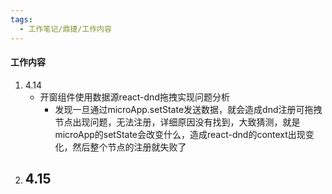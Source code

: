 ```yaml
---
tags:
  - 工作笔记/鼎捷/工作内容
---
```

#### 工作内容
1. 4.14
	- 开窗组件使用数据源react-dnd拖拽实现问题分析
		- 发现一旦通过microApp.setState发送数据，就会造成dnd注册可拖拽节点出现问题，无法注册，详细原因没有找到，大致猜测，就是microApp的setState会改变什么，造成react-dnd的context出现变化，然后整个节点的注册就失败了
2. 4.15
	- 